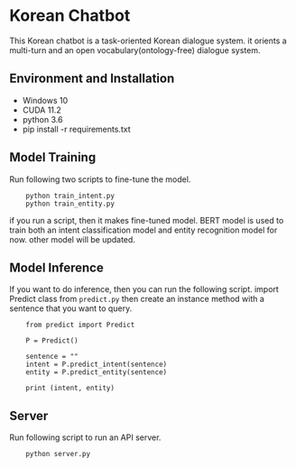 # Korean Chatbot
This Korean chatbot is a task-oriented Korean dialogue system. it orients a multi-turn and an open vocabulary(ontology-free) dialogue system.

## Environment and Installation
- Windows 10
- CUDA 11.2
- python 3.6
- pip install -r requirements.txt

## Model Training
Run following two scripts to fine-tune the model.
```
    python train_intent.py
    python train_entity.py
```
if you run a script, then it makes fine-tuned model. BERT model is used to train both an intent classification model and entity recognition model for now. other model will be updated. 

## Model Inference
If you want to do inference, then you can run the following script. import Predict class from `predict.py` then create an instance method with a sentence that you want to query.
```
    from predict import Predict

    P = Predict()

    sentence = ""
    intent = P.predict_intent(sentence)
    entity = P.predict_entity(sentence)

    print (intent, entity)
```

## Server
Run following script to run an API server. 
```
    python server.py
```